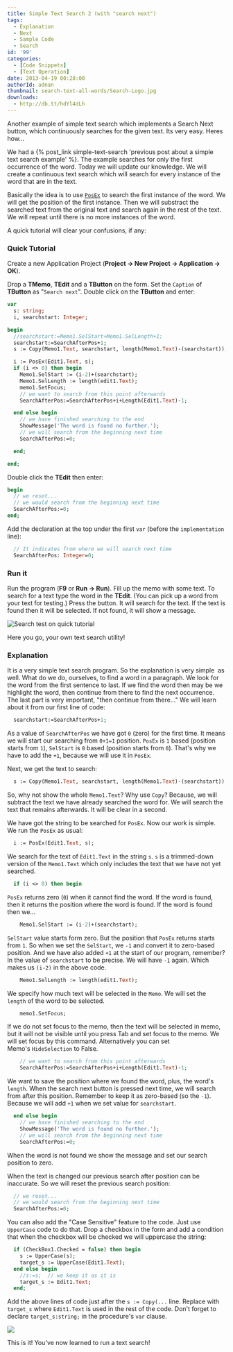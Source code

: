 ```yaml
---
title: Simple Text Search 2 (with "search next")
tags:
  - Explanation
  - Next
  - Sample Code
  - Search
id: '99'
categories:
  - [Code Snippets]
  - [Text Operation]
date: 2013-04-19 00:28:00
authorId: adnan
thumbnail: search-text-all-words/Search-Logo.jpg
downloads:
  - http://db.tt/hdYl4dLh
---
```


Another example of simple text search which implements a Search Next button, which continuously searches for the given text. Its very easy. Heres how...
<!-- more -->


We had a {% post_link simple-text-search 'previous post about a simple text search example' %}. The example searches for only the first occurrence of the word. Today we will update our knowledge. We will create a continuous text search which will search for every instance of the word that are in the text.

Basically the idea is to use [`PosEx`](http://www.freepascal.org/docs-html/rtl/strutils/posex.html) to search the first instance of the word. We will get the position of the first instance. Then we will substract the searched text from the original text and search again in the rest of the text. We will repeat until there is no more instances of the word.

A quick tutorial will clear your confusions, if any:


### Quick Tutorial

Create a new Application Project (**Project -> New Project -> Application -> OK**).

Drop a **TMemo**, **TEdit** and a **TButton** on the form. Set the `Caption` of **TButton** as "`Search next`". Double click on the **TButton** and enter:

```pascal
var
  s: string;
  i, searchstart: Integer;

begin
  //searchstart:=Memo1.SelStart+Memo1.SelLength+1;
  searchstart:=SearchAfterPos+1;
  s := Copy(Memo1.Text, searchstart, length(Memo1.Text)-(searchstart));

  i := PosEx(Edit1.Text, s);
  if (i <> 0) then begin
    Memo1.SelStart := (i-2)+(searchstart);
    Memo1.SelLength := length(edit1.Text);
    memo1.SetFocus;
    // we want to search from this point afterwards
    SearchAfterPos:=SearchAfterPos+i+Length(Edit1.Text)-1;

  end else begin
    // we have finished searching to the end
    ShowMessage('The word is found no further.');
    // we will search from the beginning next time
    SearchAfterPos:=0;

  end;

end;
```

Double click the **TEdit** then enter:

```pascal
begin
  // we reset...
  // we would search from the beginning next time
  SearchAfterPos:=0;
end;
```

Add the declaration at the top under the first `var` (before the `implementation` line):

```pascal
  // It indicates from where we will search next time
  SearchAfterPos: Integer=0;
```


### Run it

Run the program (**F9** or **Run -> Run**). Fill up the memo with some text. To search for a text type the word in the **TEdit**. (You can pick up a word from your text for testing.) Press the button. It will search for the text. If the text is found then it will be selected. If not found, it will show a message.


![Search test on quick tutorial](search-text-all-words/lazarus-search-next-text.gif)


Here you go, your own text search utility!


### Explanation

It is a very simple text search program. So the explanation is very simple  as well. What do we do, ourselves, to find a word in a paragraph. We look for the word from the first sentence to last. If we find the word then may be we highlight the word, then continue from there to find the next occurrence. The last part is very important, "then continue from there..." We will learn about it from our first line of code:

```pascal
  searchstart:=SearchAfterPos+1;
```

As a value of `SearchAfterPos` we have got `0` (zero) for the first time. It means we will start our searching from `0+1=1` position. `PosEx` is `1` based (position starts from `1`), `SelStart` is `0` based (position starts from `0`). That's why we have to add the `+1`, because we will use it in `PosEx`.

Next, we get the text to search:

```pascal
  s := Copy(Memo1.Text, searchstart, length(Memo1.Text)-(searchstart));
```

So, why not show the whole `Memo1.Text`? Why use `Copy`? Because, we will subtract the text we have already searched the word for. We will search the text that remains afterwards. It will be clear in a second.

We have got the string to be searched for `PosEx`. Now our work is simple. We run the `PosEx` as usual:

```pascal
  i := PosEx(Edit1.Text, s);
```

We search for the text of `Edit1.Text` in the string `s`. `s` is a trimmed-down version of the `Memo1.Text` which only includes the text that we have not yet searched.

```pascal
  if (i <> 0) then begin
```

`PosEx` returns zero (`0`) when it cannot find the word. If the word is found, then it returns the position where the word is found. If the word is found then we...

```pascal
    Memo1.SelStart := (i-2)+(searchstart);
```

`SelStart` value starts form zero. But the position that `PosEx` returns starts from `1`. So when we set the `SelStart`, we `-1` and convert it to zero-based position. And we have also added `+1` at the start of our program, remember? In the value of `searchstart` to be precise. We will have `-1` again. Which makes us `(i-2)` in the above code.

```pascal
    Memo1.SelLength := length(edit1.Text);
```

We specify how much text will be selected in the `Memo`. We will set the `length` of the word to be selected.

```pascal
    memo1.SetFocus;
```

If we do not set focus to the memo, then the text will be selected in memo, but it will not be visible until you press Tab and set focus to the memo. We will set focus by this command. Alternatively you can set Memo's `HideSelection` to False.

```pascal
    // we want to search from this point afterwards
    SearchAfterPos:=SearchAfterPos+i+Length(Edit1.Text)-1;
```

We want to save the position where we found the word, plus, the word's `length`. When the search next button is pressed next time, we will search from after this position. Remember to keep it as zero-based (so the `-1`). Because we will add `+1` when we set value for `searchstart`.

```pascal
  end else begin
    // we have finished searching to the end
    ShowMessage('The word is found no further.');
    // we will search from the beginning next time
    SearchAfterPos:=0;
```

When the word is not found we show the message and set our search position to zero.

When the text is changed our previous search after position can be inaccurate. So we will reset the previous search position:

```pascal
  // we reset...
  // we would search from the beginning next time
  SearchAfterPos:=0;
```

You can also add the "Case Sensitive" feature to the code. Just use `UpperCase` code to do that. Drop a checkbox in the form and add a condition that when the checkbox will be checked we will uppercase the string:

```pascal
  if (CheckBox1.Checked = false) then begin
    s := UpperCase(s);
    target_s := UpperCase(Edit1.Text);
  end else begin
    //s:=s;  // we keep it as it is
    target_s := Edit1.Text;
  end;
```

Add the above lines of code just after the `s := Copy(...` line. Replace with `target_s` where `Edit1.Text` is used in the rest of the code. Don't forget to declare `target_s:string;` in the procedure's `var` clause.


![](search-text-all-words/lazarus-search-next-text-2.gif)


This is it! You've now learned to run a text search!
